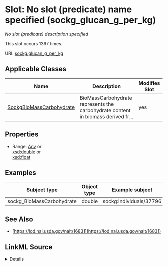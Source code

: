 

# Slot: No slot (predicate) name specified (sockg_glucan_g_per_kg)


_No slot (predicate) description specified_






This slot occurs 1367 times.


URI: [sockg:glucan_g_per_kg](https://idir.uta.edu/sockg-ontology/docs/glucan_g_per_kg)



<!-- no inheritance hierarchy -->





## Applicable Classes

| Name | Description | Modifies Slot |
| --- | --- | --- |
| [SockgBioMassCarbohydrate](../classes/SockgBioMassCarbohydrate.md) | BioMassCarbohydrate represents the carbohydrate content in biomass derived fr... |  yes  |







## Properties

* Range: [Any](../classes/Any.md)&nbsp;or&nbsp;<br />[xsd:double](http://www.w3.org/2001/XMLSchema#double)&nbsp;or&nbsp;<br />[xsd:float](http://www.w3.org/2001/XMLSchema#float)






## Examples

| Subject type | Object type | Example subject | Example object | Occurrences |
| --- | --- | --- | --- | --- |
| sockg_BioMassCarbohydrate | double | sockg:individuals/37796 | 441.3036 | 1367 |


## See Also

* [https://lod.nal.usda.gov/nalt/16831](https://lod.nal.usda.gov/nalt/16831)



## LinkML Source

<details>

```yaml
name: sockg_glucan_g_per_kg
annotations:
  count:
    tag: count
    value: 1367
description: No slot (predicate) description specified
title: No slot (predicate) name specified
examples:
- object:
    example_object: '441.3036'
    example_object_type: double
    example_predicate: sockg:glucan_g_per_kg
    example_subject: sockg:individuals/37796
    example_subject_type: sockg_BioMassCarbohydrate
from_schema: soc-kg
see_also:
- https://lod.nal.usda.gov/nalt/16831
rank: 1000
domain: sockg_BioMassCarbohydrate
slot_uri: sockg:glucan_g_per_kg
alias: sockg_glucan_g_per_kg
domain_of:
- sockg_BioMassCarbohydrate
range: Any
any_of:
- range: double
- range: float

```
</details>